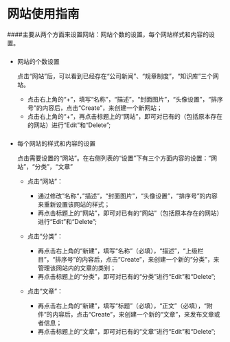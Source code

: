 # 网站使用指南

####主要从两个方面来设置网站：网站个数的设置，每个网站样式和内容的设置。
  
### 
* 网站的个数设置

  点击“网站”后，可以看到已经存在“公司新闻”、“规章制度”，“知识库”三个网站。
  * 点击右上角的“+”，填写“名称”，“描述”，“封面图片”，“头像设置”，“排序号”的内容后，点击“Create”，来创建一个新网站；
  * 点击右上角的“+”，再点击标题上的“网站”，即可对已有的（包括原本存在的网站）进行“Edit”和“Delete”;

###
* 每个网站的样式和内容的设置
  
   点击需要设置的“网站”。在右侧列表的“设置”下有三个方面内容的设置：“网站”，“分类”，“文章”
   * 点击“网站”：
      * 通过修改”名称“，”描述”，“封面图片”，“头像设置”，“排序号”的内容来重新设置该网站的样式；
      * 再点击标题上的“网站”，即可对已有的“网站”（包括原本存在的网站）进行“Edit”和“Delete”;

   * 点击“分类”：
      * 再点击右上角的“新建”，填写“名称”（必填），“描述”，“上级栏目”，“排序号”的内容后，点击“Create”，来创建一个新的“分类”，来管理该网站内的文章的类别；
      * 再点击标题上的“分类”，即可对已有的“分类”进行“Edit”和“Delete”;
   * 点击“文章”：
      * 再点击右上角的“新建”，填写“标题”（必填），“正文”（必填），“附件”的内容后，点击“Create”，来创建一个新的“文章”，来发布文章或者信息；
      * 再点击标题上的“文章”，即可对已有的“文章”进行“Edit”和“Delete”;
 



